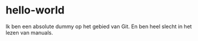 # hello-world

Ik ben een absolute dummy op het gebied van Git.
En ben heel slecht in het lezen van manuals.
